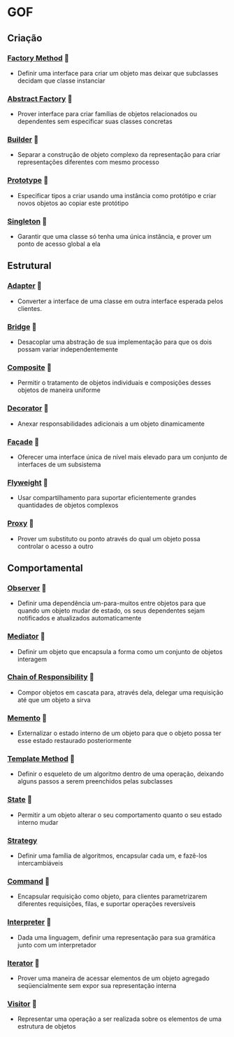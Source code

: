 # GOF


## Criação


### [Factory Method](gof/FactoryMethod.md)  :construction:
- Definir uma interface para criar um objeto mas deixar que subclasses decidam que classe instanciar 
### [Abstract Factory](gof/AbstractFactory.md) :construction:
- Prover interface para criar famílias de objetos relacionados ou dependentes sem especificar suas classes concretas 
### [Builder](gof/Builder.md) :construction:
- Separar a construção de objeto complexo da representação para criar representações diferentes com mesmo processo 
### [Prototype](gof/Prototype.md) :construction:
- Especificar tipos a criar usando uma instância como protótipo e criar novos objetos ao copiar este protótipo 
### [Singleton](gof/Singleton.md) :construction:
- Garantir que uma classe só tenha uma única instância, e prover um ponto de acesso global a ela 


## Estrutural



### [Adapter](gof/Adapter.md) :construction:
- Converter a interface de uma classe em outra interface esperada pelos clientes.
### [Bridge](gof/Bridge.md) :construction:
- Desacoplar uma abstração de sua implementação para que os dois possam variar independentemente 
### [Composite](gof/Composite.md) :construction:
- Permitir o tratamento de objetos individuais e composições desses objetos de maneira uniforme 
### [Decorator](gof/Decorator.md) :construction:
- Anexar responsabilidades adicionais a um objeto dinamicamente 
### [Façade](gof/Façade.md) :construction:
- Oferecer uma interface única de nível mais elevado para um conjunto de interfaces de um subsistema 
### [Flyweight](gof/Flyweight.md) :construction:
- Usar compartilhamento para suportar eficientemente grandes quantidades de objetos complexos 
### [Proxy](gof/Proxy.md) :construction:
- Prover um substituto ou ponto através do qual um objeto possa controlar o acesso a outro 

## Comportamental

### [Observer](gof/Observer.md) :construction:
- Definir uma dependência um-para-muitos entre objetos para que quando um objeto mudar de estado, os seus dependentes sejam notificados e atualizados automaticamente 
### [Mediator](gof/Mediator.md) :construction:
- Definir um objeto que encapsula a forma como um conjunto de objetos interagem 
### [Chain of Responsibility](gof/ChainOfResponsibility.md) :construction:
- Compor objetos em cascata para, através dela, delegar uma requisição até que um objeto a sirva 
### [Memento](gof/Memento.md) :construction:
- Externalizar o estado interno de um objeto para que o objeto possa ter esse estado restaurado posteriormente 
### [Template Method](gof/TemplateMethod.md) :construction:
- Definir o esqueleto de um algoritmo dentro de uma operação, deixando alguns passos a serem preenchidos pelas subclasses 
### [State](gof/State.md) :construction:
- Permitir a um objeto alterar o seu comportamento quanto o seu estado interno mudar 
### [Strategy](gof/Strategy.md) 
- Definir uma família de algoritmos, encapsular cada um, e fazê-los intercambiáveis 
### [Command](gof/Command.md) :construction:
- Encapsular requisição como objeto, para clientes parametrizarem diferentes requisições, filas, e suportar operações reversíveis 
### [Interpreter](gof/Interpreter.md) :construction:
- Dada uma linguagem, definir uma representação para sua gramática junto com um interpretador 
### [Iterator](gof/Iterator.md) :construction:
- Prover uma maneira de acessar elementos de um objeto agregado seqüencialmente sem expor sua representação interna 
### [Visitor](gof/Visitor.md) :construction:
- Representar uma operação a ser realizada sobre os elementos de uma estrutura de objetos	 




